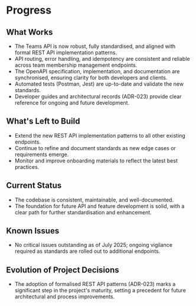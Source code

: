 # Progress

## What Works

- The Teams API is now robust, fully standardised, and aligned with formal REST API implementation patterns.
- API routing, error handling, and idempotency are consistent and reliable across team membership management endpoints.
- The OpenAPI specification, implementation, and documentation are synchronised, ensuring clarity for both developers and clients.
- Automated tests (Postman, Jest) are up-to-date and validate the new standards.
- Developer guides and architectural records (ADR-023) provide clear reference for ongoing and future development.

## What's Left to Build

- Extend the new REST API implementation patterns to all other existing endpoints.
- Continue to refine and document standards as new edge cases or requirements emerge.
- Monitor and improve onboarding materials to reflect the latest best practices.

## Current Status

- The codebase is consistent, maintainable, and well-documented.
- The foundation for future API and feature development is solid, with a clear path for further standardisation and enhancement.

## Known Issues

- No critical issues outstanding as of July 2025; ongoing vigilance required as standards are rolled out to additional endpoints.

## Evolution of Project Decisions

- The adoption of formalised REST API patterns (ADR-023) marks a significant step in the project's maturity, setting a precedent for future architectural and process improvements.
